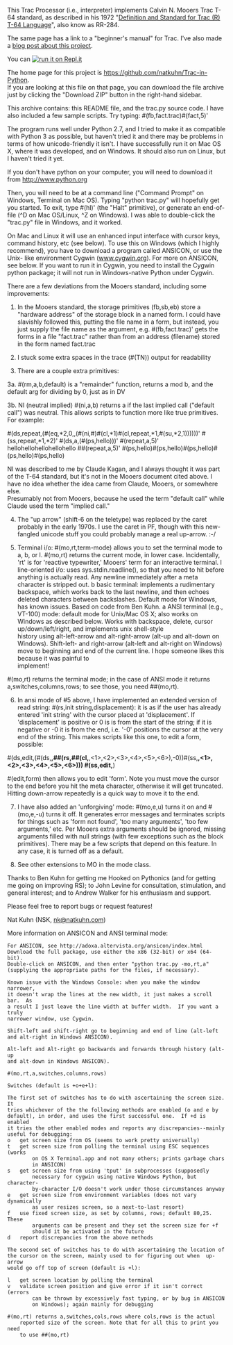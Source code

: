 This Trac Processor (i.e., interpreter) implements Calvin N. Mooers Trac T-64 
standard, as described in his 1972 "[Definition and Standard for Trac (R) T-64 
Language](http://web.archive.org/web/20050205173449/http://tracfoundation.org/t64tech.htm)", also know as RR-284.

The same page has a link to a "beginner's manual" for Trac.  I've also made a 
[blog post about this project](http://nats-tech.blogspot.com/2013/07/the-land-of-trac.html).

You can [![run it on Repl.it](https://repl.it/badge/github/natkuhn/Trac-in-Python)](https://repl.it/github/natkuhn/Trac-in-Python)

The home page for this project is https://github.com/natkuhn/Trac-in-Python.  
If you are looking at this file on that page, you can download the file 
archive just by clicking the "Download ZIP" button in the right-hand sidebar.

This archive contains: this README file, and the trac.py source code.  I have 
also included a few sample scripts.  Try typing:
#(fb,fact.trac)#(fact,5)'

The program runs well under Python 2.7, and I tried to make it as compatible 
with Python 3 as possible, but haven't tried it and there may be problems in 
terms of how unicode-friendly it isn't.  I have successfully run it on Mac OS 
X, where it was developed, and on Windows.  It should also run on Linux, but I 
haven't tried it yet.

If you don't have python on your computer, you will need to download it from 
http://www.python.org

Then, you will need to be at a command line ("Command Prompt" on Windows, 
Terminal on Mac OS).  Typing "python trac.py" will hopefully get you started. 
To exit, type #(hl)' (the "Halt" primitive), or generate an end-of-file (^D on 
Mac OS/Linux, ^Z on Windows).  I was able to double-click the "trac.py" file 
in Windows, and it worked.

On Mac and Linux it will use an enhanced input interface with cursor keys,
command history, etc (see below).  To use this on Windows (which I highly 
recommend), you have to download a program called ANSICON, or use the Unix-
like environment Cygwin (www.cygwin.org).  For more on ANSICON, see below.  If
you want to run it in Cygwin, you need to install the Cygwin python package; 
it will not run in Windows-native Python under Cygwin.

There are a few deviations from the Mooers standard, including some 
improvements:

1. In the Mooers standard, the storage primitives (fb,sb,eb) store a "hardware 
address" of the storage block in a named form.  I could have slavishly followed
this, putting the file name in a form, but instead, you just supply the file 
name as the argument, e.g. #(fb,fact.trac)' gets the forms in a file 
"fact.trac" rather than from an address (filename) stored in the form named 
fact.trac

2. I stuck some extra spaces in the trace (#(TN)) output for readability

3. There are a couple extra primitives:

3a.  #(rm,a,b,default) is a "remainder" function, returns a mod b, and the 
default arg for dividing by 0, just as in DV

3b. NI (neutral implied) #(ni,a,b) returns a if the last implied call 
("default call") was neutral.  This allows scripts to function more like true 
primitives.  For example:

#(ds,repeat,(#(eq,*2,0,,(#(ni,#)#(cl,*1)#(cl,repeat,*1,#(su,*2,1))))))'
#(ss,repeat,*1,*2)'
#(ds,a,(#(ps,hello)))'
#(repeat,a,5)'
hellohellohellohellohello
##(repeat,a,5)'
#(ps,hello)#(ps,hello)#(ps,hello)#(ps,hello)#(ps,hello)

NI was described to me by Claude Kagan, and I always thought it was part of 
the T-64 standard, but it's not in the Mooers document cited above.  I have 
no idea whether the idea came from Claude, Mooers, or somewhere else.  
Presumably not from Mooers, because he used the term "default call" while 
Claude used the term "implied call."

4. The "up arrow" (shift-6 on the teletype) was replaced by the caret probably 
in the early 1970s.  I use the caret in PF, though with this new-fangled 
unicode stuff you could probably manage a real up-arrow.  :-/

5. Terminal i/o: #(mo,rt,term-mode) allows you to set the terminal mode to 
a, b, or l.  #(mo,rt) returns the current mode, in lower case.  Incidentally,
'rt' is for 'reactive typewriter,' Mooers' term for an interactive terminal.
    l   line-oriented i/o: uses sys.stdin.readline(), so that you need to 
            hit <enter> before anything is actually read.  Any newline 
            immediately after a meta character is stripped out.
    b   basic terminal: implements a rudimentary backspace, which works back
            to the last newline, and then echoes deleted characters between
            backslashes.  Default mode for Windows, has known issues.  Based 
            on code from Ben Kuhn.
    a   ANSI terminal (e.g., VT-100) mode: default mode for Unix/Mac OS X; 
            also works on Windows as described below.  Works with backspace,
            delete, cursor up/down/left/right, and implements unix shell-style  
            history using alt-left-arrow and alt-right-arrow (alt-up and 
            alt-down on Windows).  Shift-left- and right-arrow (alt-left and 
            alt-right on Windows) move to beginning and end of the current 
            line.  I hope someone likes this because it was painful to    
            implement!

#(mo,rt) returns the terminal mode; in the case of ANSI mode it returns 
a,switches,columns,rows; to see those, you need ##(mo,rt).

6. In ansi mode of #5 above, I have implemented an extended version of
read string: #(rs,init string,displacement): it is as if the user has already 
entered 'init string' with the cursor placed at 'displacement'. If 
'displacement' is positive or 0 is is from the start of the string; if it is 
negative or -0 it is from the end, i.e. '-0' positions the cursor at the very 
end of the string.  This makes scripts like this one, to edit a form, possible:
        
#(ds,edit,(#(ds,**,##(rs,##(cl,**,<1>,<2>,<3>,<4>,<5>,<6>),-0))#(ss,**,<1>,<2>,<3>,<4>,<5>,<6>)))
#(ss,edit,**)

#(edit,form) then allows you to edit 'form'.  Note you must move the cursor to
the end before you hit the meta character, otherwise it will get truncated.
Hitting down-arrow repeatedly is a quick way to move it to the end.

7. I have also added an 'unforgiving' mode: #(mo,e,u) turns it on and 
#(mo,e,-u) turns it off.  It generates error messages and terminates scripts 
for things such as 'form not found', 'too many arguments', 'too few arguments,'
etc.  Per Mooers extra arguments should be ignored, missing arguments filled 
with null strings (with few exceptions such as the block primitives).  There 
may be a few scripts that depend on this feature.  In any case, it is turned 
off as a default.

8. See other extensions to MO in the mode class.

Thanks to Ben Kuhn for getting me Hooked on Pythonics (and for getting me going
on improving RS); to John Levine for consultation, stimulation, and general 
interest; and to Andrew Walker for his enthusiasm and support.

Please feel free to report bugs or request features!

Nat Kuhn (NSK, nk@natkuhn.com)

More information on ANSICON and ANSI terminal mode:

    For ANSICON, see http://adoxa.altervista.org/ansicon/index.html
    Download the full package, use either the x86 (32-bit) or x64 (64-bit).
    Double-click on ANSICON, and then enter "python trac.py -mo,rt,a" 
    (supplying the appropriate paths for the files, if necessary).
    
    Known issue with the Windows Console: when you make the window narrower, 
    it doesn't wrap the lines at the new width, it just makes a scroll bar.  As 
    a result I just leave the line width at buffer width.  If you want a truly
    narrower window, use Cygwin.
    
    Shift-left and shift-right go to beginning and end of line (alt-left
    and alt-right in Windows ANSICON).
    
    Alt-left and Alt-right go backwards and forwards through history (alt-up
    and alt-down in Windows ANSICON).
    
    #(mo,rt,a,switches,columns,rows)
    
    Switches (default is +o+e+l):
    
    The first set of switches has to do with ascertaining the screen size.  It
    tries whichever of the the following methods are enabled (o and e by 
    default), in order, and uses the first successful one.  If +d is enabled
    it tries the other enabled modes and reports any discrepancies--mainly 
    useful for debugging:
    o   get screen size from OS (seems to work pretty universally)
    t   get screen size from polling the terminal using ESC sequences (works
            on OS X Terminal.app and not many others; prints garbage chars
            in ANSICON)
    s   get screen size from using 'tput' in subprocesses (supposedly 
            necessary for cygwin using native Windows Python, but character-
            by-character I/O doesn't work under those circumstances anyway
    e   get screen size from environment variables (does not vary dynamically
            as user resizes screen, so a next-to-last resort)
    f   use fixed screen size, as set by columns, rows; default 80,25. These
            arguments can be present and they set the screen size for +f
            should it be activated in the future
    d   report discrepancies from the above methods
            
    The second set of switches has to do with ascertaining the location of
    the cursor on the screen, mainly used to for figuring out when  up-arrow
    would go off top of screen (default is +l):
    
    l   get screen location by polling the terminal
    v   validate screen position and give error if it isn't correct (errors
            can be thrown by excessively fast typing, or by bug in ANSICON
            on Windows); again mainly for debugging
            
    #(mo,rt) returns a,switches,cols,rows where cols,rows is the actual
        reported size of the screen. Note that for all this to print you need
        to use ##(mo,rt)
